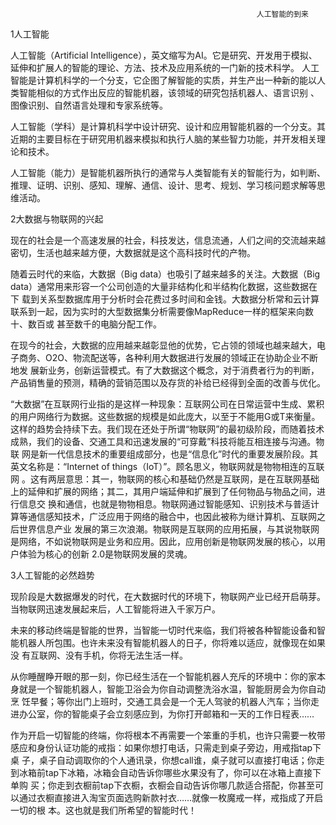                                                            人工智能的到来
1人工智能

人工智能（Artificial Intelligence），英文缩写为AI。它是研究、开发用于模拟、延伸和扩展人的智能的理论、方法、技术及应用系统的一门新的技术科学。
人工智能是计算机科学的一个分支，它企图了解智能的实质，并生产出一种新的能以人类智能相似的方式作出反应的智能机器，该领域的研究包括机器人、语言识别
、图像识别、自然语言处理和专家系统等。

人工智能（学科）是计算机科学中设计研究、设计和应用智能机器的一个分支。其近期的主要目标在于研究用机器来模拟和执行人脑的某些智力功能，并开发相关理
论和技术。

人工智能（能力）是智能机器所执行的通常与人类智能有关的智能行为，如判断、推理、证明、识别、感知、理解、通信、设计、思考、规划、学习核问题求解等思
维活动。

2大数据与物联网的兴起

现在的社会是一个高速发展的社会，科技发达，信息流通，人们之间的交流越来越密切，生活也越来越方便，大数据就是这个高科技时代的产物。

随着云时代的来临，大数据（Big data）也吸引了越来越多的关注。大数据（Big data）通常用来形容一个公司创造的大量非结构化和半结构化数据，这些数据在下
载到关系型数据库用于分析时会花费过多时间和金钱。大数据分析常和云计算联系到一起，因为实时的大型数据集分析需要像MapReduce一样的框架来向数十、数百或
甚至数千的电脑分配工作。

在现今的社会，大数据的应用越来越彰显他的优势，它占领的领域也越来越大，电子商务、O2O、物流配送等，各种利用大数据进行发展的领域正在协助企业不断地发
展新业务，创新运营模式。有了大数据这个概念，对于消费者行为的判断，产品销售量的预测，精确的营销范围以及存货的补给已经得到全面的改善与优化。

   “大数据”在互联网行业指的是这样一种现象：互联网公司在日常运营中生成、累积的用户网络行为数据。这些数据的规模是如此庞大，以至于不能用G或T来衡量。
这样的趋势会持续下去。我们现在还处于所谓“物联网”的最初级阶段，而随着技术成熟，我们的设备、交通工具和迅速发展的“可穿戴”科技将能互相连接与沟通。物联
网是新一代信息技术的重要组成部分，也是“信息化”时代的重要发展阶段。其英文名称是：“Internet of things（IoT）”。顾名思义，物联网就是物物相连的互联网
。这有两层意思：其一，物联网的核心和基础仍然是互联网，是在互联网基础上的延伸和扩展的网络；其二，其用户端延伸和扩展到了任何物品与物品之间，进行信息交
换和通信，也就是物物相息。物联网通过智能感知、识别技术与普适计算等通信感知技术，广泛应用于网络的融合中，也因此被称为继计算机、互联网之后世界信息产业
发展的第三次浪潮。物联网是互联网的应用拓展，与其说物联网是网络，不如说物联网是业务和应用。因此，应用创新是物联网发展的核心，以用户体验为核心的创新
2.0是物联网发展的灵魂。

3人工智能的必然趋势

现阶段是大数据爆发的时代，在大数据时代的环境下，物联网产业已经开启萌芽。当物联网迅速发展起来后，人工智能将进入千家万户。

未来的移动终端是智能的世界，当智能一切时代来临，我们将被各种智能设备和智能机器人所包围。也许未来没有智能机器人的日子，你将难以适应，就像现在如果没
有互联网、没有手机，你将无法生活一样。

从你睡醒睁开眼的那一刻，你已经生活在一个智能机器人充斥的环境中：你的家本身就是一个智能机器人，智能卫浴会为你自动调整洗浴水温，智能厨房会为你自动烹
饪早餐；等你出门上班时，交通工具会是一个无人驾驶的机器人汽车；当你走进办公室，你的智能桌子会立刻感应到，为你打开邮箱和一天的工作日程表……

作为开启一切智能的终端，你将根本不再需要一个笨重的手机，也许只需要一枚带感应和身份认证功能的戒指：如果你想打电话，只需走到桌子旁边，用戒指tap下桌
子，桌子自动调取你的个人通讯录，你想call谁，桌子就可以直接打电话；你走到冰箱前tap下冰箱，冰箱会自动告诉你哪些水果没有了，你可以在冰箱上直接下单购
买；你走到衣橱前tap下衣橱，衣橱会自动告诉你哪几款适合搭配，你甚至可以通过衣橱直接进入淘宝页面选购新款衬衣……就像一枚魔戒一样，戒指成了开启一切的根
本。这也就是我们所希望的智能时代！
